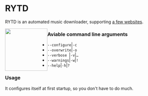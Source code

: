 # **RYTD**	
RYTD is an automated music downloader, supporting [a few websites](http://ytdl-org.github.io/youtube-dl/supportedsites.html). 	

<img style="height:10em;float:left" src="https://gitea.gelse.eu/Riedler/RYTD/raw/branch/master/RYTD/Logo.png" />	

### Aviable command line arguments	

- `--configure`|`-c`	
- `--overwrite`|`-o`	
- `--verbose `|`-v`|`…`	
- `--warnings`|`-w`|`!`	
- `--help`|`-h`|`?`	

### Usage	

It configures itself at first startup, so you don't have to do much.
